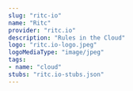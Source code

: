 ```yaml
---
slug: "ritc-io"
name: "Ritc"
provider: "ritc.io"
description: "Rules in the Cloud"
logo: "ritc.io-logo.jpeg"
logoMediaType: "image/jpeg"
tags:
- name: "cloud"
stubs: "ritc.io-stubs.json"
---
```

